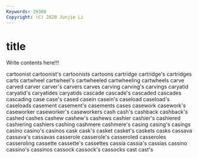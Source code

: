 ```yaml
---
Keywords: 29300
Copyright: (C) 2020 Junjie Li
---
```


# title

Write contents here!!!
 
cartoonist 
cartoonist's 
cartoonists 
cartoons 
cartridge
cartridge's 
cartridges 
carts 
cartwheel 
cartwheel's 
cartwheeled 
cartwheeling 
cartwheels 
carve 
carved
carver 
carver's 
carvers 
carves 
carving 
carving's 
carvings 
caryatid 
caryatid's 
caryatides
caryatids 
cascade 
cascade's 
cascaded 
cascades 
cascading 
case 
case's 
cased 
casein
casein's 
caseload 
caseload's 
caseloads 
casement 
casement's 
casements 
cases 
casework 
casework's
caseworker 
caseworker's 
caseworkers 
cash 
cash's 
cashback 
cashback's 
cashed 
cashes 
cashew
cashew's 
cashews 
cashier 
cashier's 
cashiered 
cashiering 
cashiers 
cashing 
cashmere 
cashmere's
casing 
casing's 
casings 
casino 
casino's 
casinos 
cask 
cask's 
casket 
casket's
caskets 
casks 
cassava 
cassava's 
cassavas 
casserole 
casserole's 
casseroled 
casseroles 
casseroling
cassette 
cassette's 
cassettes 
cassia 
cassia's 
cassias 
cassino 
cassino's 
cassinos 
cassock
cassock's 
cassocks 
cast 
cast's 
